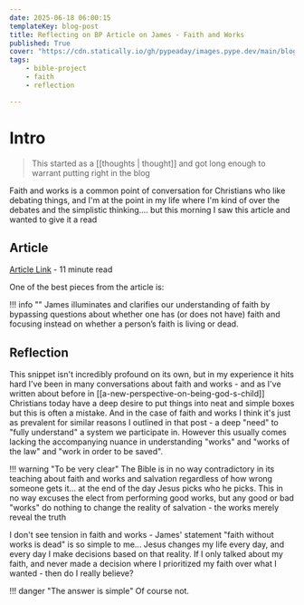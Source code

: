 ```yaml
---
date: 2025-06-18 06:00:15
templateKey: blog-post
title: Reflecting on BP Article on James - Faith and Works
published: True
cover: "https://cdn.statically.io/gh/pypeaday/images.pype.dev/main/blog-media/20250618111235_bd7d5698.png"
tags:
    - bible-project
    - faith
    - reflection

---
```


# Intro

> This started as a [[thoughts | thought]] and got long enough to warrant putting right in the blog

Faith and works is a common point of conversation for Christians who like
debating things, and I'm at the point in my life where I'm kind of over the
debates and the simplistic thinking.... but this morning I saw this article and
wanted to give it a read

## Article

[Article Link](https://bibleproject.com/articles/what-does-faith-without-works-dead-mean-james-214-26) - 11 minute read

One of the best pieces from the article is:

!!! info ""
    James illuminates and clarifies our understanding of faith by bypassing
    questions about whether one has (or does not have) faith and focusing instead
    on whether a person’s faith is living or dead.

## Reflection

This snippet isn't incredibly profound on its own, but in my experience it hits hard
I've been in many conversations about faith and works - and as I've written
about before in [[a-new-perspective-on-being-god-s-child]] Christians
today have a deep desire to put things into neat and simple boxes but this is
often a mistake. 
And in the case of faith and works I think it's just as
prevalent for similar reasons I outlined in that post - a deep "need" to "fully
understand" a system we participate in. 
However this usually comes lacking the accompanying nuance in understanding
"works" and "works of the law" and "work in order to be saved".

!!! warning "To be very clear"
    The Bible is in no way contradictory in its teaching about faith and works
    and salvation regardless of how wrong someone gets it... at the end of the day
    Jesus picks who he picks. This in no way excuses the elect from performing good
    works, but any good or bad "works" do nothing to change the reality of
    salvation - the works merely reveal the truth

I don't see tension in faith and works - James' statement "faith without works
is dead" is so simple to me...
Jesus changes my life every day, and every day I make decisions based on that
reality. 
If I only talked about my faith, and never made a decision where I
prioritized my faith over what I wanted - then do I really believe? 

!!! danger "The answer is simple"
    Of course not.


